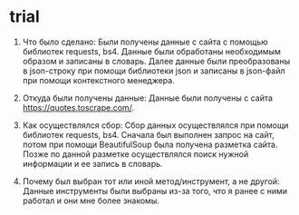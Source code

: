 # trial
1. Что было сделано: Были получены данные с сайта с помощью библиотек requests, bs4. Данные были обработаны необходимым образом и записаны в словарь. Далее данные были преобразованы в json-строку при помощи библиотеки json и записаны в json-файл при помощи контекстного менеджера.
   
2. Откуда были получены данные: Данные были получены с сайта https://quotes.toscrape.com/.
   
3. Как осуществлялся сбор: Сбор данных осуществлялся при помощи библиотек requests, bs4. Сначала был выполнен запрос на сайт, потом при помощи BeautifulSoup была получена разметка сайта. Позже по данной разметке осуществлялся поиск нужной информации и ее запись в словарь.
   
4. Почему был выбран тот или иной метод/инструмент, а не другой: Данные инструменты были выбраны из-за того, что я ранее с ними работал и они мне более знакомы.

